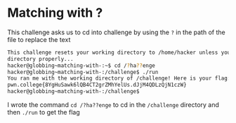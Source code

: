 # Matching with ?
This challenge asks us to cd into challenge by using the `?` in the path of the file to replace the text
```bash
This challenge resets your working directory to /home/hacker unless you change
directory properly...
hacker@globbing~matching-with-:~$ cd /?ha??enge
hacker@globbing~matching-with-:/challenge$ ./run
You ran me with the working directory of /challenge! Here is your flag:
pwn.college{8YgHuSawk6lQB4CT2grZMhYelUs.dJjM4QDLzQjN1czW}
hacker@globbing~matching-with-:/challenge$
```
I wrote the command `cd /?ha??enge` to cd in the `/challenge` directory and then `./run` to get the flag
